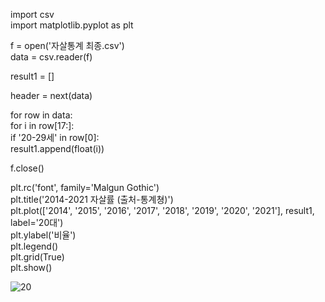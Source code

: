 import csv<br>
import matplotlib.pyplot as plt

f = open('자살통계 최종.csv')<br>
data = csv.reader(f)

result1 = []

header = next(data)


for row in data:<br>
    for i in row[17:]:<br>
        if '20-29세' in row[0]:<br>
            result1.append(float(i))<br>
            
f.close()

plt.rc('font', family='Malgun Gothic') <br>
plt.title('2014-2021 자살률 (출처-통계쳥)') <br>
plt.plot(['2014', '2015', '2016', '2017', '2018', '2019', '2020', '2021'], result1, label='20대')<br>
plt.ylabel('비율')<br>
plt.legend()<br>
plt.grid(True)<br>
plt.show()

![20](https://user-images.githubusercontent.com/113004114/204096031-bcb50558-8087-4ce6-8899-7ad6c910aa96.PNG)
